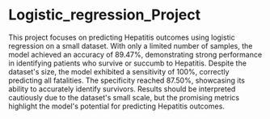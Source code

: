 # Logistic_regression_Project

This project focuses on predicting Hepatitis outcomes using logistic regression on a small dataset. 
With only a limited number of samples, the model achieved an accuracy of 89.47%, demonstrating strong performance in identifying patients who survive or succumb to Hepatitis. 
Despite the dataset's size, the model exhibited a sensitivity of 100%, correctly predicting all fatalities. 
The specificity reached 87.50%, showcasing its ability to accurately identify survivors. 
Results should be interpreted cautiously due to the dataset's small scale, but the promising metrics highlight the model's potential for predicting Hepatitis outcomes.
